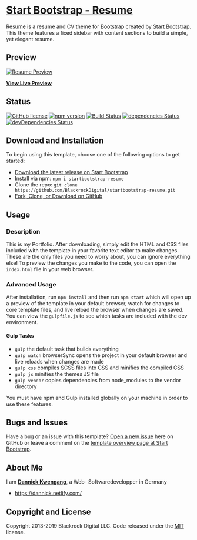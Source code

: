 # [Start Bootstrap - Resume](https://startbootstrap.com/template-overviews/resume/)

[Resume](https://startbootstrap.com/template-overviews/resume/) is a resume and CV theme for [Bootstrap](http://getbootstrap.com/) created by [Start Bootstrap](http://startbootstrap.com/). This theme features a fixed sidebar with content sections to build a simple, yet elegant resume.

## Preview

[![Resume Preview](https://startbootstrap.com/assets/img/screenshots/themes/resume.png)](https://blackrockdigital.github.io/startbootstrap-resume/)

**[View Live Preview](https://blackrockdigital.github.io/startbootstrap-resume/)**

## Status

[![GitHub license](https://img.shields.io/badge/license-MIT-blue.svg)](https://raw.githubusercontent.com/BlackrockDigital/startbootstrap-resume/master/LICENSE)
[![npm version](https://img.shields.io/npm/v/startbootstrap-resume.svg)](https://www.npmjs.com/package/startbootstrap-resume)
[![Build Status](https://travis-ci.org/BlackrockDigital/startbootstrap-resume.svg?branch=master)](https://travis-ci.org/BlackrockDigital/startbootstrap-resume)
[![dependencies Status](https://david-dm.org/BlackrockDigital/startbootstrap-resume/status.svg)](https://david-dm.org/BlackrockDigital/startbootstrap-resume)
[![devDependencies Status](https://david-dm.org/BlackrockDigital/startbootstrap-resume/dev-status.svg)](https://david-dm.org/BlackrockDigital/startbootstrap-resume?type=dev)

## Download and Installation

To begin using this template, choose one of the following options to get started:
* [Download the latest release on Start Bootstrap](https://startbootstrap.com/template-overviews/resume/)
* Install via npm: `npm i startbootstrap-resume`
* Clone the repo: `git clone https://github.com/BlackrockDigital/startbootstrap-resume.git`
* [Fork, Clone, or Download on GitHub](https://github.com/BlackrockDigital/startbootstrap-resume)

## Usage

### Description

This is my Portfolio. After downloading, simply edit the HTML and CSS files included with the template in your favorite text editor to make changes. These are the only files you need to worry about, you can ignore everything else! To preview the changes you make to the code, you can open the `index.html` file in your web browser.

### Advanced Usage

After installation, run `npm install` and then run `npm start` which will open up a preview of the template in your default browser, watch for changes to core template files, and live reload the browser when changes are saved. You can view the `gulpfile.js` to see which tasks are included with the dev environment.

#### Gulp Tasks

- `gulp` the default task that builds everything
- `gulp watch` browserSync opens the project in your default browser and live reloads when changes are made
- `gulp css` compiles SCSS files into CSS and minifies the compiled CSS
- `gulp js` minifies the themes JS file
- `gulp vendor` copies dependencies from node_modules to the vendor directory

You must have npm and Gulp installed globally on your machine in order to use these features.

## Bugs and Issues

Have a bug or an issue with this template? [Open a new issue](https://github.com/BlackrockDigital/startbootstrap-resume/issues) here on GitHub or leave a comment on the [template overview page at Start Bootstrap](http://startbootstrap.com/template-overviews/resume/).

## About Me

I am **[Dannick Kwengang](https://dannick.netlify.com/)**, a Web- Softwaredevelopper in Germany

* https://dannick.netlify.com/


## Copyright and License

Copyright 2013-2019 Blackrock Digital LLC. Code released under the [MIT](https://github.com/BlackrockDigital/startbootstrap-resume/blob/gh-pages/LICENSE) license.
